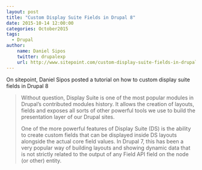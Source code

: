 ```yaml
---
layout: post
title: "Custom Display Suite Fields in Drupal 8"
date: 2015-10-14 12:00:00
categories: October2015
tags:
  - Drupal
author:
    name: Daniel Sipos
    twitter: drupalexp
    url: http://www.sitepoint.com/custom-display-suite-fields-in-drupal-8/
---
```


On sitepoint, Daniel Sipos posted a tutorial on how to custom display suite fields in Drupal 8

> Without question, Display Suite is one of the most popular modules in Drupal’s contributed modules history. It allows the creation of layouts, fields and exposes all sorts of other powerful tools we use to build the presentation layer of our Drupal sites.
>
> One of the more powerful features of Display Suite (DS) is the ability to create custom fields that can be displayed inside DS layouts alongside the actual core field values. In Drupal 7, this has been a very popular way of building layouts and showing dynamic data that is not strictly related to the output of any Field API field on the node (or other) entity.